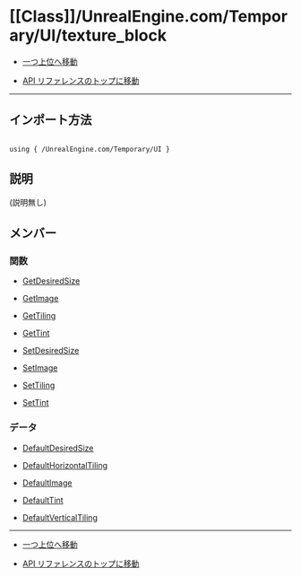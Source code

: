 # [[Class]]/UnrealEngine.com/Temporary/UI/texture_block

- [一つ上位へ移動](../main.md)

- [API リファレンスのトップに移動](/main.md)

---

## インポート方法

```verse

using { /UnrealEngine.com/Temporary/UI }

```

## 説明

(説明無し)

## メンバー

### 関数

- [GetDesiredSize](./F_GetDesiredSize/main.md)

- [GetImage](./F_GetImage/main.md)

- [GetTiling](./F_GetTiling/main.md)

- [GetTint](./F_GetTint/main.md)

- [SetDesiredSize](./F_SetDesiredSize/main.md)

- [SetImage](./F_SetImage/main.md)

- [SetTiling](./F_SetTiling/main.md)

- [SetTint](./F_SetTint/main.md)

### データ

- [DefaultDesiredSize](./D_DefaultDesiredSize/main.md)

- [DefaultHorizontalTiling](./D_DefaultHorizontalTiling/main.md)

- [DefaultImage](./D_DefaultImage/main.md)

- [DefaultTint](./D_DefaultTint/main.md)

- [DefaultVerticalTiling](./D_DefaultVerticalTiling/main.md)

---

- [一つ上位へ移動](../main.md)

- [API リファレンスのトップに移動](/main.md)
